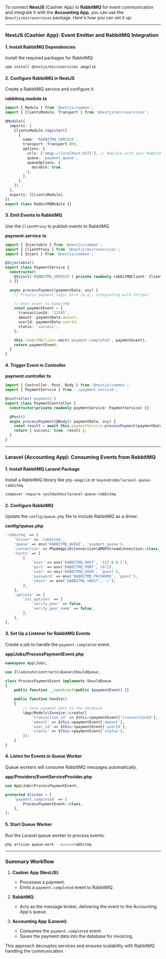 To connect **NestJS** (Cashier App) to **RabbitMQ** for event communication and integrate it with the **Accounting App**, you can use the `@nestjs/microservices` package. Here's how you can set it up:

---

### **NestJS (Cashier App): Event Emitter and RabbitMQ Integration**

#### 1. Install RabbitMQ Dependencies
Install the required packages for RabbitMQ:
```bash
npm install @nestjs/microservices amqplib
```

#### 2. Configure RabbitMQ in NestJS
Create a RabbitMQ service and configure it.

**rabbitmq.module.ts**
```typescript
import { Module } from '@nestjs/common';
import { ClientsModule, Transport } from '@nestjs/microservices';

@Module({
  imports: [
    ClientsModule.register([
      {
        name: 'RABBITMQ_SERVICE',
        transport: Transport.RMQ,
        options: {
          urls: ['amqp://localhost:5672'], // Replace with your RabbitMQ URL
          queue: 'payment_queue',
          queueOptions: {
            durable: true,
          },
        },
      },
    ]),
  ],
  exports: [ClientsModule],
})
export class RabbitMQModule {}
```

#### 3. Emit Events to RabbitMQ
Use the `ClientProxy` to publish events to RabbitMQ.

**payment.service.ts**
```typescript
import { Injectable } from '@nestjs/common';
import { ClientProxy } from '@nestjs/microservices';
import { Inject } from '@nestjs/common';

@Injectable()
export class PaymentService {
  constructor(
    @Inject('RABBITMQ_SERVICE') private readonly rabbitMQClient: ClientProxy,
  ) {}

  async processPayment(paymentData: any) {
    // Process payment logic here (e.g., integrating with Stripe)

    // Emit event to RabbitMQ
    const paymentEvent = {
      transactionId: '12345',
      amount: paymentData.amount,
      userId: paymentData.userId,
      status: 'success',
    };

    this.rabbitMQClient.emit('payment.completed', paymentEvent);
    return paymentEvent;
  }
}
```

#### 4. Trigger Event in Controller
**payment.controller.ts**
```typescript
import { Controller, Post, Body } from '@nestjs/common';
import { PaymentService } from './payment.service';

@Controller('payments')
export class PaymentController {
  constructor(private readonly paymentService: PaymentService) {}

  @Post()
  async processPayment(@Body() paymentData: any) {
    const result = await this.paymentService.processPayment(paymentData);
    return { success: true, result };
  }
}
```

---

### **Laravel (Accounting App): Consuming Events from RabbitMQ**

#### 1. Install RabbitMQ Laravel Package
Install a RabbitMQ library like `php-amqplib` or `beyondcode/laravel-queue-rabbitmq`.

```bash
composer require vyuldashev/laravel-queue-rabbitmq
```

#### 2. Configure RabbitMQ
Update the `config/queue.php` file to include RabbitMQ as a driver.

**config/queue.php**
```php
'rabbitmq' => [
    'driver' => 'rabbitmq',
    'queue' => env('RABBITMQ_QUEUE', 'payment_queue'),
    'connection' => PhpAmqpLib\Connection\AMQPStreamConnection::class,
    'hosts' => [
        [
            'host' => env('RABBITMQ_HOST', '127.0.0.1'),
            'port' => env('RABBITMQ_PORT', 5672),
            'user' => env('RABBITMQ_USER', 'guest'),
            'password' => env('RABBITMQ_PASSWORD', 'guest'),
            'vhost' => env('RABBITMQ_VHOST', '/'),
        ],
    ],
    'options' => [
        'ssl_options' => [
            'verify_peer' => false,
            'verify_peer_name' => false,
        ],
    ],
],
```

#### 3. Set Up a Listener for RabbitMQ Events
Create a job to handle the `payment.completed` event.

**app/Jobs/ProcessPaymentEvent.php**
```php
namespace App\Jobs;

use Illuminate\Contracts\Queue\ShouldQueue;

class ProcessPaymentEvent implements ShouldQueue
{
    public function __construct(public $paymentEvent) {}

    public function handle()
    {
        // Save payment data to the database
        \App\Models\Invoice::create([
            'transaction_id' => $this->paymentEvent['transactionId'],
            'amount' => $this->paymentEvent['amount'],
            'user_id' => $this->paymentEvent['userId'],
            'status' => $this->paymentEvent['status'],
        ]);
    }
}
```

#### 4. Listen for Events in Queue Worker
Queue workers will consume RabbitMQ messages automatically.

**app/Providers/EventServiceProvider.php**
```php
use App\Jobs\ProcessPaymentEvent;

protected $listen = [
    'payment.completed' => [
        ProcessPaymentEvent::class,
    ],
];
```

#### 5. Start Queue Worker
Run the Laravel queue worker to process events.

```bash
php artisan queue:work --queue=rabbitmq
```

---

### **Summary Workflow**
1. **Cashier App (NestJS)**:
   - Processes a payment.
   - Emits a `payment.completed` event to RabbitMQ.

2. **RabbitMQ**:
   - Acts as the message broker, delivering the event to the Accounting App's queue.

3. **Accounting App (Laravel)**:
   - Consumes the `payment.completed` event.
   - Saves the payment data into the database for invoicing.

This approach decouples services and ensures scalability with RabbitMQ handling the communication.
